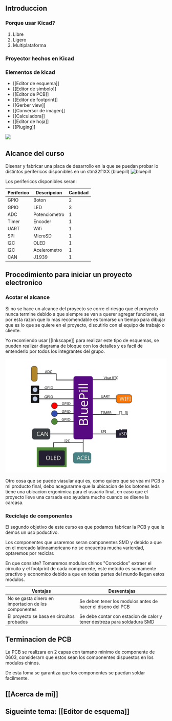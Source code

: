## Introduccion 

### Porque usar Kicad?
1. Libre
2. Ligero
3. Multiplataforma
### Proyector hechos en Kicad

### Elementos de kicad

* [[Editor de esquema]]
* [[Editor de simbolo]]
* [[Editor de PCB]]
* [[Editor de footprint]]
* [[Gerber view]]
* [[Conversor de imagen]]
* [[Calculadora]]
* [[Editor de hoja]]
* [[Pluging]]

![](https://i.imgur.com/RCOImkz.png)

## Alcance del curso

Disenar y fabricar una placa de desarrollo en la que se puedan probar lo distintos perifericos disponibles en un stm32f1XX (bluepill)
![bluepill](https://i.imgur.com/QzVFhJl.png)

Los perifericos disponibles seran:

| Periferico      | Descripcion   | Cantidad |
| ----------- | -----------   |---------------|
| GPIO        | Boton         | 2 |
| GPIO        | LED           | 3 |
| ADC         | Potenciometro | 1 |
| Timer       | Encoder       | 1 |
| UART        | Wifi          | 1 |
| SPI         | MicroSD       | 1 |
| I2C         | OLED          | 1 |
| I2C         | Acelerometro  | 1 |
| CAN         | J1939         | 1 |

## Procedimiento para iniciar un proyecto electronico

### Acotar el alcance
Si no se hace un alcance del proyecto se corre el riesgo que el proyecto nunca termine debido a que siempre se van a querer agregar funciones, es por esta razon que lo mas recomendable es tomarse un tiempo para dibujar que es lo que se quiere en el proyecto, discutirlo con el equipo de trabajo o cliente. 

Yo recomiendo usar [[Inkscape]] para realizar este tipo de esquemas, se pueden realizar diagrama de bloque con los detalles y es facil de entenderlo por todos los integrantes del grupo.

![Esquema del alcance](images/esuquema_curso_kicad_v6.svg)

Otro cosa que se puede viasular aqui es, como quiero que se vea mi PCB o mi producto final, debo acegurarme que la ubicacion de los botones  leds tiene una ubicacion ergonimica para el usuario final, en caso que el proyecto lleve una carsada eso ayudara mucho cuando se disene la carcasa.

### Reciclaje de componentes

El segundo objetivo de este curso es que podamos fabricar la PCB y que le demos un uso poductivo.

Los componentes que usaremos seran componentes SMD y debido a que en el mercado latinoamericano no se encuentra mucha varierdad, optaremos por reciclar.

En que consiste? Tomaremos modulos chinos "Conocidos" extraer el circuito y el footprint de cada componente, este metodo es sumamente practivo y economico debido a que en todas partes del mundo llegan estos modulos.

| Ventajas      | Desventajas   |
| ----------- | -----------   |
| No se gasta dinero en importacion de los componentes | Se deben tener los modulos antes de hacer el diseno del PCB|
| El proyecto se basa en circuitos probados| Se debe contar con estacion de calor y tener destreza para soldadura SMD|

## Terminacion de PCB

La PCB se realizara en 2 capas con tamano minimo de componente de 0603, considerarn que estos sean los componentes dispuestos en los modulos chinos.

De esta foma se garantiza que los componentes se puedan soldar facilmente.

## [[Acerca de mi]]




## Sigueinte tema: [[Editor de esquema]]

